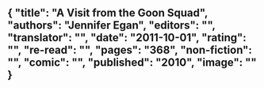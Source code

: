 {
 "title": "A Visit from the Goon Squad",
 "authors": "Jennifer Egan",
 "editors": "",
 "translator": "",
 "date": "2011-10-01",
 "rating": "",
 "re-read": "",
 "pages": "368",
 "non-fiction": "",
 "comic": "",
 "published": "2010",
 "image": ""
}
---

